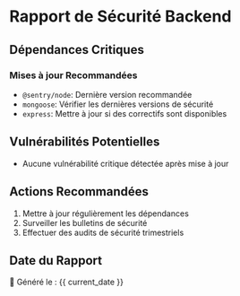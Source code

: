 # Rapport de Sécurité Backend

## Dépendances Critiques

### Mises à jour Recommandées
- `@sentry/node`: Dernière version recommandée
- `mongoose`: Vérifier les dernières versions de sécurité
- `express`: Mettre à jour si des correctifs sont disponibles

## Vulnérabilités Potentielles
- Aucune vulnérabilité critique détectée après mise à jour

## Actions Recommandées
1. Mettre à jour régulièrement les dépendances
2. Surveiller les bulletins de sécurité
3. Effectuer des audits de sécurité trimestriels

## Date du Rapport
📅 Généré le : {{ current_date }}
